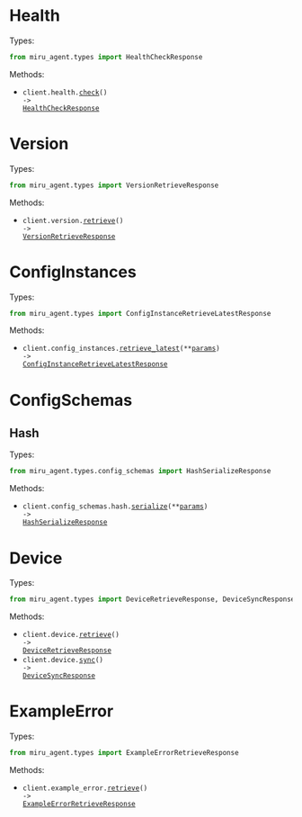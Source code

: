 # Health

Types:

```python
from miru_agent.types import HealthCheckResponse
```

Methods:

- <code title="get /health">client.health.<a href="./src/miru_agent/resources/health.py">check</a>() -> <a href="./src/miru_agent/types/health_check_response.py">HealthCheckResponse</a></code>

# Version

Types:

```python
from miru_agent.types import VersionRetrieveResponse
```

Methods:

- <code title="get /version">client.version.<a href="./src/miru_agent/resources/version.py">retrieve</a>() -> <a href="./src/miru_agent/types/version_retrieve_response.py">VersionRetrieveResponse</a></code>

# ConfigInstances

Types:

```python
from miru_agent.types import ConfigInstanceRetrieveLatestResponse
```

Methods:

- <code title="get /config_instances/deployed">client.config_instances.<a href="./src/miru_agent/resources/config_instances.py">retrieve_latest</a>(\*\*<a href="src/miru_agent/types/config_instance_retrieve_latest_params.py">params</a>) -> <a href="./src/miru_agent/types/config_instance_retrieve_latest_response.py">ConfigInstanceRetrieveLatestResponse</a></code>

# ConfigSchemas

## Hash

Types:

```python
from miru_agent.types.config_schemas import HashSerializeResponse
```

Methods:

- <code title="post /config_schemas/hash/serialized">client.config_schemas.hash.<a href="./src/miru_agent/resources/config_schemas/hash.py">serialize</a>(\*\*<a href="src/miru_agent/types/config_schemas/hash_serialize_params.py">params</a>) -> <a href="./src/miru_agent/types/config_schemas/hash_serialize_response.py">HashSerializeResponse</a></code>

# Device

Types:

```python
from miru_agent.types import DeviceRetrieveResponse, DeviceSyncResponse
```

Methods:

- <code title="get /device">client.device.<a href="./src/miru_agent/resources/device.py">retrieve</a>() -> <a href="./src/miru_agent/types/device_retrieve_response.py">DeviceRetrieveResponse</a></code>
- <code title="post /device/sync">client.device.<a href="./src/miru_agent/resources/device.py">sync</a>() -> <a href="./src/miru_agent/types/device_sync_response.py">DeviceSyncResponse</a></code>

# ExampleError

Types:

```python
from miru_agent.types import ExampleErrorRetrieveResponse
```

Methods:

- <code title="get /example-error">client.example_error.<a href="./src/miru_agent/resources/example_error.py">retrieve</a>() -> <a href="./src/miru_agent/types/example_error_retrieve_response.py">ExampleErrorRetrieveResponse</a></code>
